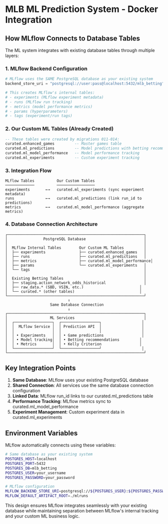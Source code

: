 # MLB ML Prediction System - Docker Integration

## How MLflow Connects to Database Tables

The ML system integrates with existing database tables through multiple layers:

### 1. MLflow Backend Configuration
```python
# MLflow uses the SAME PostgreSQL database as your existing system
backend_store_uri = "postgresql://user:pass@localhost:5432/mlb_betting"

# This creates MLflow's internal tables:
# - experiments (MLflow experiment metadata)
# - runs (MLflow run tracking) 
# - metrics (model performance metrics)
# - params (hyperparameters)
# - tags (experiment/run tags)
```

### 2. Our Custom ML Tables (Already Created)
```sql
-- These tables were created by migrations 011-014:
curated.enhanced_games         -- Master games table
curated.ml_predictions         -- Model predictions with betting recommendations
curated.ml_model_performance   -- Model performance tracking
curated.ml_experiments         -- Custom experiment tracking
```

### 3. Integration Flow
```
MLflow Tables          Our Custom Tables
─────────────          ─────────────────
experiments       ←→   curated.ml_experiments (sync experiment metadata)
runs              ←→   curated.ml_predictions (link run_id to predictions)
metrics           ←→   curated.ml_model_performance (aggregate metrics)
```

### 4. Database Connection Architecture
```
┌─────────────────────────────────────────────────────────────┐
│                PostgreSQL Database                          │
│                                                             │
│  MLflow Internal Tables        Our Custom ML Tables         │
│  ├── experiments               ├── curated.enhanced_games   │
│  ├── runs                      ├── curated.ml_predictions   │
│  ├── metrics                   ├── curated.ml_model_performance│
│  ├── params                    └── curated.ml_experiments   │
│  └── tags                                                   │
│                                                             │
│  Existing Betting Tables                                    │
│  ├── staging.action_network_odds_historical                 │
│  ├── raw_data.* (SBD, VSIN, etc.)                         │
│  └── curated.* (other tables)                             │
└─────────────────────────────────────────────────────────────┘
                            ↑
                    Same Database Connection
                            ↓
┌─────────────────────────────────────────────────────────────┐
│                   ML Services                               │
│  ┌─────────────────┐  ┌─────────────────┐                  │
│  │  MLflow Service │  │ Prediction API  │                  │
│  │                 │  │                 │                  │
│  │ • Experiments   │  │ • Game predictions                 │
│  │ • Model tracking│  │ • Betting recommendations         │
│  │ • Metrics       │  │ • Kelly Criterion                 │
│  └─────────────────┘  └─────────────────┘                  │
└─────────────────────────────────────────────────────────────┘
```

## Key Integration Points

1. **Same Database**: MLflow uses your existing PostgreSQL database
2. **Shared Connection**: All services use the same database connection configuration
3. **Linked Data**: MLflow run_id links to our curated.ml_predictions table
4. **Performance Tracking**: MLflow metrics sync to curated.ml_model_performance
5. **Experiment Management**: Custom experiment data in curated.ml_experiments

## Environment Variables

MLflow automatically connects using these variables:
```bash
# Same database as your existing system
POSTGRES_HOST=localhost
POSTGRES_PORT=5432
POSTGRES_DB=mlb_betting
POSTGRES_USER=your_username
POSTGRES_PASSWORD=your_password

# MLflow configuration
MLFLOW_BACKEND_STORE_URI=postgresql://${POSTGRES_USER}:${POSTGRES_PASSWORD}@${POSTGRES_HOST}:${POSTGRES_PORT}/${POSTGRES_DB}
MLFLOW_DEFAULT_ARTIFACT_ROOT=./mlruns
```

This design ensures MLflow integrates seamlessly with your existing database while maintaining separation between MLflow's internal tracking and your custom ML business logic.